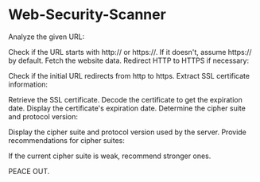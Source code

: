 # Web-Security-Scanner
Analyze the given URL:

Check if the URL starts with http:// or https://. If it doesn't, assume https:// by default.
Fetch the website data.
Redirect HTTP to HTTPS if necessary:

Check if the initial URL redirects from http to https.
Extract SSL certificate information:

Retrieve the SSL certificate.
Decode the certificate to get the expiration date.
Display the certificate's expiration date.
Determine the cipher suite and protocol version:

Display the cipher suite and protocol version used by the server.
Provide recommendations for cipher suites:

If the current cipher suite is weak, recommend stronger ones.

PEACE OUT.

